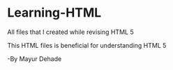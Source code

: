 # Learning-HTML
All files that I created while revising HTML 5

This HTML files is beneficial for understanding HTML 5

-By Mayur Dehade
